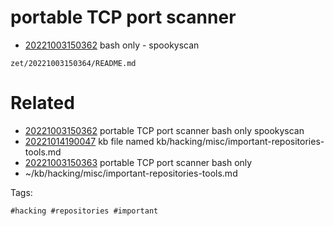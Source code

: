 # portable TCP port scanner

- [20221003150362](/zet/20221003150362/README.md) bash only - spookyscan

` zet/20221003150364/README.md `

# Related

- [20221003150362](/zet/20221003150362/README.md) portable TCP port scanner bash only spookyscan
- [20221014190047](/zet/20221014190047/README.md) kb file named kb/hacking/misc/important-repositories-tools.md
- [20221003150363](/zet/20221003150363/README.md) portable TCP port scanner bash only
- ~/kb/hacking/misc/important-repositories-tools.md

Tags:

    #hacking #repositories #important 

